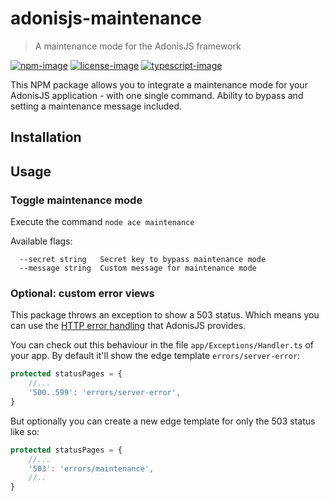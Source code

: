 # adonisjs-maintenance
> A maintenance mode for the AdonisJS framework

[![npm-image]][npm-url] [![license-image]][license-url] [![typescript-image]][typescript-url]

This NPM package allows you to integrate a maintenance mode for your AdonisJS application - with one single command. Ability to bypass and setting a maintenance message included.

## Installation


## Usage

### Toggle maintenance mode

Execute the command `node ace maintenance`

Available flags:
```
  --secret string   Secret key to bypass maintenance mode
  --message string  Custom message for maintenance mode
```

### Optional: custom error views

This package throws an exception to show a 503 status. Which means you can use the [HTTP error handling](https://docs.adonisjs.com/guides/exception-handling#handling-exceptions-globally) that AdonisJS provides.

You can check out this behaviour in the file  `app/Exceptions/Handler.ts` of your app.
By default it'll show the edge template `errors/server-error`:

```ts
protected statusPages = {
    //...
    '500..599': 'errors/server-error', 
}
```

But optionally you can create a new edge template for only the 503 status like so:

```ts
protected statusPages = {
    //...
    '503': 'errors/maintenance',
    //..
}
```

[npm-image]: https://img.shields.io/npm/v/adonisjs-maintenance.svg?style=for-the-badge&logo=npm
[npm-url]: https://npmjs.org/package/adonisjs-maintenance "npm"

[license-image]: https://img.shields.io/npm/l/adonisjs-maintenance?color=blueviolet&style=for-the-badge
[license-url]: LICENSE.md "license"

[typescript-image]: https://img.shields.io/badge/Typescript-294E80.svg?style=for-the-badge&logo=typescript
[typescript-url]:  "typescript"